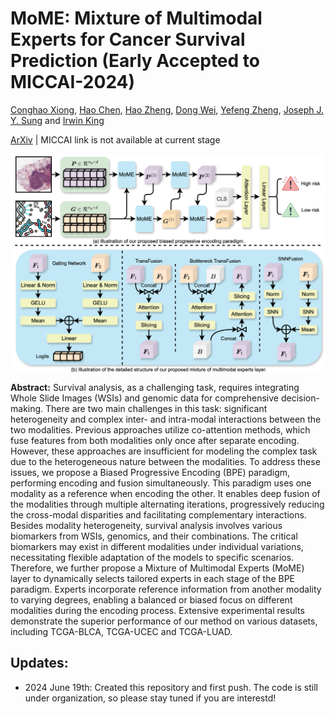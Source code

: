 MoME: Mixture of Multimodal Experts for Cancer Survival Prediction (Early Accepted to MICCAI-2024)
===========
[Conghao Xiong](https://bearcleverproud.github.io/), [Hao Chen](https://cse.hkust.edu.hk/~jhc/), [Hao Zheng](https://scholar.google.com.hk/citations?user=LsJVCSoAAAAJ&hl=zh-CN), [Dong Wei](https://scholar.google.com.hk/citations?hl=zh-CN&user=njMpTPwAAAAJ), [Yefeng Zheng](https://sites.google.com/site/yefengzheng/), [Joseph J. Y. Sung](https://www.ntu.edu.sg/about-us/leadership-organisation/profiles/professor-joseph-sung) and [Irwin King](https://www.cse.cuhk.edu.hk/irwin.king/home)

[ArXiv](https://arxiv.org/abs/2406.09696) | MICCAI link is not available at current stage

<img src="framework.png" width="1000px" align="center" />

**Abstract:** Survival analysis, as a challenging task, requires integrating Whole Slide Images (WSIs) and genomic data for comprehensive decision-making. There are two main challenges in this task: significant heterogeneity and complex inter- and intra-modal interactions between the two modalities. Previous approaches utilize co-attention methods, which fuse features from both modalities only once after separate encoding. However, these approaches are insufficient for modeling the complex task due to the heterogeneous nature between the modalities. To address these issues, we propose a Biased Progressive Encoding (BPE) paradigm, performing encoding and fusion simultaneously. This paradigm uses one modality as a reference when encoding the other. It enables deep fusion of the modalities through multiple alternating iterations, progressively reducing the cross-modal disparities and facilitating complementary interactions. Besides modality heterogeneity, survival analysis involves various biomarkers from WSIs, genomics, and their combinations. The critical biomarkers may exist in different modalities under individual variations, necessitating flexible adaptation of the models to specific scenarios. Therefore, we further propose a Mixture of Multimodal Experts (MoME) layer to dynamically selects tailored experts in each stage of the BPE paradigm. Experts incorporate reference information from another modality to varying degrees, enabling a balanced or biased focus on different modalities during the encoding process. Extensive experimental results demonstrate the superior performance of our method on various datasets, including TCGA-BLCA, TCGA-UCEC and TCGA-LUAD.

## Updates:
* 2024 June 19th: Created this repository and first push. The code is still under organization, so please stay tuned if you are interestd!
